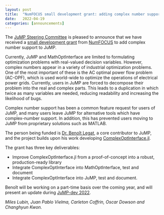 ```yaml
---
layout: post
title:  "NumFOCUS small development grant: adding complex number support to JuMP"
date:   2022-04-19
categories: [announcements]
---
```


The [JuMP Steering Committee](/pages/governance/#steering-committee) is pleased
to announce that we have received a
[small development grant](https://numfocus.org/programs/small-development-grants)
from [NumFOCUS](https://numfocus.org) to add complex number support to JuMP.

Currently, JuMP and MathOptInterface are limited to formulating optimization
problems with real-valued decision variables. However, complex numbers appear in
a variety of industrial optimization problems. One of the most important of these is
the AC optimal power flow problem (AC-OPF), which is used world-wide to optimize
the operations of electrical power grids. Currently, users in JuMP are forced to
decompose their problem into the real and complex parts. This leads to a
duplication in which twice as many variables are needed, reducing readability
and increasing the likelihood of bugs.

Complex number support has been a common feature request for users of JuMP, and
many users leave JuMP for alternative tools which have complex-number support. In
addition, this has prevented users moving to JuMP from proprietary solutions such
as MATLAB.

The person being funded is [Dr. Benoît Legat](https://github.com/blegat), a core
contributor to JuMP, and the project builds upon his work developing
[ComplexOptInterface.jl](https://github.com/jump-dev/ComplexOptInterface.jl).

The grant has three key deliverables:

 * Improve ComplexOptInterface.jl from a proof-of-concept into a robust,
   production-ready library
 * Integrate ComplexOptInterface into MathOptInterface, test and document
 * Integrate ComplexOptInterface into JuMP, test and document.

Benoît will be working on a part-time basis over the coming year, and will
present an update during [JuMP-dev 2022](/meetings/juliacon2022/).

_Miles Lubin, Juan Pablo Vielma, Carleton Coffrin, Oscar Dowson and Changhyun Kwon._
